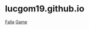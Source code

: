 # lucgom19.github.io
[Falla](https://lucgom19.github.io/falla/)
[Game](https://lucgom19.github.io/game/)
